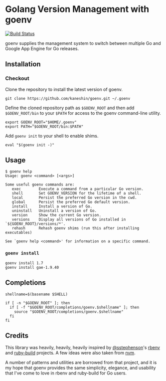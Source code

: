 # Golang Version Management with goenv

[![Build Status](https://travis-ci.org/kaneshin/goenv.svg?branch=master)](https://travis-ci.org/kaneshin/goenv)

goenv supplies the management system to switch between multiple Go and Google App Engine for Go releases.

## Installation

### Checkout

Clone the repository to install the latest version of goenv.

```shell
git clone https://github.com/kaneshin/goenv.git ~/.goenv
```

Define the cloned repository path as `$GOENV_ROOT` and then add `$GOENV_ROOT/bin` to your `$PATH` for access to the goenv command-line utility.

```shell
export GOENV_ROOT="$HOME/.goenv"
export PATH="$GOENV_ROOT/bin:$PATH"
```

Add `goenv init` to your shell to enable shims.

```shell
eval "$(goenv init -)"
```

## Usage

```
$ goenv help
Usage: goenv <command> [<args>]

Some useful goenv commands are:
   exec        Execute a command from a particular Go version.
   shell       Set GOENV_VERSION for the lifetime of a shell.
   local       Persist the preferred Go version in the cwd.
   global      Persist the preferred Go default version.
   install     Install a version of Go.
   uninstall   Uninstall a version of Go.
   version     Show the current Go version.
   versions    Display all versions of Go installed in `${GOENV_ROOT}/versions/*'.
   rehash      Rehash goenv shims (run this after installing executables)

See `goenv help <command>' for information on a specific command.
```

### `goenv install`

```shell
goenv install 1.7
goenv install gae-1.9.40
```

## Completions

```shell
shellname=$(basename $SHELL)

if [ -n "$GOENV_ROOT" ]; then
  if [ -f "$GOENV_ROOT/completions/goenv.$shellname" ]; then
    source "$GOENV_ROOT/completions/goenv.$shellname"
  fi
fi
```

## Credits

This library was heavily, heavily, heavily inspired by
[@sstephenson](https://github.com/sstephenson)'s
[rbenv](https://github.com/sstephenson/rbenv) and
[ruby-build](https://github.com/sstephenson/ruby-build) projects.
A few ideas were also taken from [nvm](https://github.com/creationix/nvm).

A number of patterns and utilities are borrowed from that project,
and it is my hope that goenv provides the same simplicity,
elegance, and usability that I've come to love in rbenv and ruby-build
for Go users.
